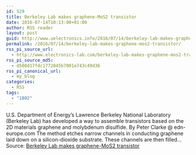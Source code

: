 ```yaml
---
id: 529
title: Berkeley Lab makes graphene-MoS2 transistor
date: 2016-07-14T10:13:00+01:00
author: RSS reader
layout: post
guid: http://www.uelectronics.info/2016/07/14/berkeley-lab-makes-graphene-mos2-transistor/
permalink: /2016/07/14/berkeley-lab-makes-graphene-mos2-transistor/
rss_pi_source_url:
  - http://www.electronics-lab.com/berkeley-lab-makes-graphene-mos2-transistor/
rss_pi_source_md5:
  - d500d17fdc1772045b7001e743c49d36
rss_pi_canonical_url:
  - my_blog
categories:
  - RSS
tags:
  - "1802"
---
```

U.S. Department of Energy’s Lawrence Berkeley National Laboratory (Berkeley Lab) has developed a way to assemble transistors based on the 2D materials graphene and molybdenum disulfide. By Peter Clarke @ edn-europe.com The method etches narrow channels in conducting graphene laid down on a silicon-dioxide substrate. These channels are then filled…&#013;  
Source: <a href="http://www.electronics-lab.com/berkeley-lab-makes-graphene-mos2-transistor/" target="_blank">Berkeley Lab makes graphene-MoS2 transistor</a>